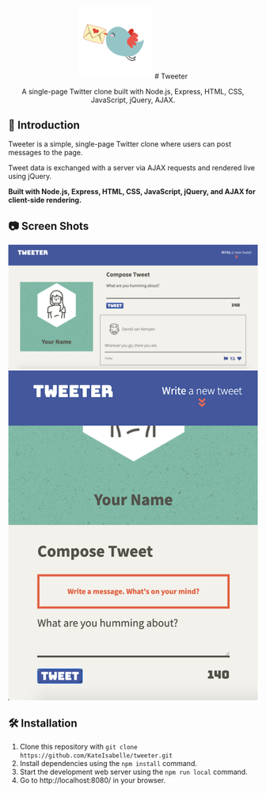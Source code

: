 <div align="center">

<img src="public/images/cute-bird.png" alt="tweeter" width="150px">
# Tweeter

A single-page Twitter clone built with Node.js, Express, HTML, CSS, JavaScript, jQuery, AJAX. 

</div>

## 🐥 Introduction 

Tweeter is a simple, single-page Twitter clone where users can post messages to the page. 

Tweet data is exchanged with a server via AJAX requests and rendered live using jQuery.

**Built with Node.js, Express, HTML, CSS, JavaScript, jQuery, and AJAX for client-side rendering.**

## 📷 Screen Shots

!["Screenshot of Desktop UI"](https://github.com/KateIsabelle/tweeter/blob/master/docs/tweeter-desktop-ui.png?raw=true)
!["Screenshot of mobile or tablet UI"](https://github.com/KateIsabelle/tweeter/blob/master/docs/tweeter-tablet-ui.png?raw=true)

## 🛠 Installation

1. Clone this repository with `git clone https://github.com/KateIsabelle/tweeter.git`
2. Install dependencies using the `npm install` command.
3. Start the development web server using the `npm run local` command.
4. Go to http://localhost:8080/ in your browser.




